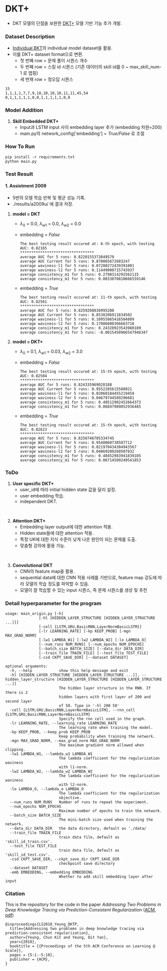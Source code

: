 # DKT+

 - DKT 모델의 단점을 보완한 [DKT+](https://github.com/ckyeungac/deep-knowledge-tracing-plus) 모델 기반 기능 추가 개발.
 
### Dataset Description

  - [Individual BKT](http://gitlab.tmaxwork.shop/hyperstudy/knowledgetracing/python_kt_unitknowledgetracing/-/tree/individual_bkt)의 individual model dataset을 활용.
  - 이를 DKT+ dataset format으로 변환.
    - 첫 번째 row = 문제 풀이 시퀀스 개수
    - 두 번째 row = 스킬 id 시퀀스 (기존 데이터의 skill id를 0 ~ max_skill_num-1 로 맵핑)
    - 세 번재 row = 정오답 시퀀스


  ```
  15
  1,1,1,1,7,7,9,10,10,10,10,11,11,45,54
  0,1,1,1,1,1,0,0,1,1,1,1,1,0,0
  ```

### Model Addition

1. **Skill Embedded DKT+**
    - Input과 LSTM input 사이 embedding layer 추가 (embedding 차원=200)
    - main.py의 network_config['embedding'] = *True*/*False* 로 조절


### How To Run

```
pip install -r requirements.txt
python main.py
```

### Test Result

#### 1. Assistment 2009
  - 5번의 모델 학습 반복 및 평균 성능 기록.
  - ./results/a2009u/ 에 결과 저장.

1. **model = DKT**
    - $\lambda_0$ = 0.0, $\lambda_{w1}$ = 0.0, $\lambda_{w2}$ = 0.0

    - embedding = *False*

      ```
      The best testing result occured at: 6-th epoch, with testing AUC: 0.82165
      *********************************
      average AUC for 5 runs: 0.8220155373849579
      average AUC Current for 5 runs: 0.870065672603247
      average waviness-l1 for 5 runs: 0.07280272439391001
      average waviness-l2 for 5 runs: 0.11449000715743937
      average consistency_m1 for 5 runs: 0.2798314292562115
      average consistency_m1 for 5 runs: 0.0033070810666559146
      ```

    - embedding = *True*

      ```
      The best testing result occured at: 11-th epoch, with testing AUC: 0.82561
      *********************************
      average AUC for 5 runs: 0.8259260836995208
      average AUC Current for 5 runs: 0.8538206911834502
      average waviness-l1 for 5 runs: 0.10955865416504809
      average waviness-l2 for 5 runs: 0.17086800366663718
      average consistency_m1 for 5 runs: 0.24320923543980189
      average consistency_m1 for 5 runs: -0.0015450966547946347
      ```

2. **model = DKT+**
    - $\lambda_0$ = 0.1, $\lambda_{w1}$ = 0.03, $\lambda_{w2}$ = 3.0

    - embedding = *False*

      ```
      The best testing result occured at: 15-th epoch, with testing AUC: 0.82504
      *********************************
      average AUC for 5 runs: 0.824335969028188
      average AUC Current for 5 runs: 0.9552285615588921
      average waviness-l1 for 5 runs: 0.02060184455219459
      average waviness-l2 for 5 runs: 0.04679744589296681
      average consistency_m1 for 5 runs: 0.40512902452664373
      average consistency_m1 for 5 runs: 0.06847989052936485
      ```

    - embedding = *True*

        ```
        The best testing result occured at: 15-th epoch, with testing AUC: 0.82623
        *********************************
        average AUC for 5 runs: 0.8258746705334745
        average AUC Current for 5 runs: 0.9540060738507712
        average waviness-l1 for 5 runs: 0.021970434304943567
        average waviness-l2 for 5 runs: 0.04869209260507832
        average consistency_m1 for 5 runs: 0.40452983941839105
        average consistency_m1 for 5 runs: 0.06714509249541853
        ```

### ToDo

1. **User specific DKT+**
    - user_id에 따라 initial hidden state 값을 달리 설정.
    - user embedding 학습.
    - independent DKT.
<br>

2. **Attention DKT+**
    - Embedding layer output에 대한 attention 적용.
    - Hidden state들에 대한 attention 적용.
    - 특정 UK에 대한 지식 수준이 낮게 나온 원인이 되는 문제를 도출.
    - 맞춤형 강의에 활용 가능.
<br>

3. **Convolutional DKT**
    - CNN의 feature map을 활용.
    - sequential data에 대한 CNN 적용 사례를 기반으로, feature map 강도에 따라 모델의 학습 정도를 파악할 수 있음.
    - 모델이 잘 학습할 수 있는 input 시퀀스, 즉 문제 시퀀스를 생성 및 추천


### Detail hyperparameter for the program
```
usage: main_origin.py [-h]
               [-hl [HIDDEN_LAYER_STRUCTURE [HIDDEN_LAYER_STRUCTURE ...]]]
               [-cell {LSTM,GRU,BasicRNN,LayerNormBasicLSTM}]
               [-lr LEARNING_RATE] [-kp KEEP_PROB] [-mgn MAX_GRAD_NORM]
               [-lw1 LAMBDA_W1] [-lw2 LAMBDA_W2] [-lo LAMBDA_O]
               [--num_runs NUM_RUNS] [--num_epochs NUM_EPOCHS]
               [--batch_size BATCH_SIZE] [--data_dir DATA_DIR]
               [--train_file TRAIN_FILE] [--test_file TEST_FILE]
               [-csd CKPT_SAVE_DIR] [--dataset DATASET]

optional arguments:
  -h, --help            show this help message and exit
  -hl [HIDDEN_LAYER_STRUCTURE [HIDDEN_LAYER_STRUCTURE ...]], --hidden_layer_structure [HIDDEN_LAYER_STRUCTURE [HIDDEN_LAYER_STRUCTURE ...]]
                        The hidden layer structure in the RNN. If there is 2
                        hidden layers with first layer of 200 and second layer
                        of 50. Type in '-hl 200 50'
  -cell {LSTM,GRU,BasicRNN,LayerNormBasicLSTM}, --rnn_cell {LSTM,GRU,BasicRNN,LayerNormBasicLSTM}
                        Specify the rnn cell used in the graph.
  -lr LEARNING_RATE, --learning_rate LEARNING_RATE
                        The learning rate when training the model.
  -kp KEEP_PROB, --keep_prob KEEP_PROB
                        Keep probability when training the network.
  -mgn MAX_GRAD_NORM, --max_grad_norm MAX_GRAD_NORM
                        The maximum gradient norm allowed when clipping.
  -lw1 LAMBDA_W1, --lambda_w1 LAMBDA_W1
                        The lambda coefficient for the regularization waviness
                        with l1-norm.
  -lw2 LAMBDA_W2, --lambda_w2 LAMBDA_W2
                        The lambda coefficient for the regularization waviness
                        with l2-norm.
  -lo LAMBDA_O, --lambda_o LAMBDA_O
                        The lambda coefficient for the regularization
                        objective.
  --num_runs NUM_RUNS   Number of runs to repeat the experiment.
  --num_epochs NUM_EPOCHS
                        Maximum number of epochs to train the network.
  --batch_size BATCH_SIZE
                        The mini-batch size used when training the network.
  --data_dir DATA_DIR   the data directory, default as './data/
  --train_file TRAIN_FILE
                        train data file, default as 'skill_id_train.csv'.
  --test_file TEST_FILE
                        train data file, default as 'skill_id_test.csv'.
  -csd CKPT_SAVE_DIR, --ckpt_save_dir CKPT_SAVE_DIR
                        checkpoint save directory
  --dataset DATASET
  -emb EMBEDDING, --embedding EMBEDDING
                        Whether to add skill embedding layer after input
```


### Citation

This is the repository for the code in the paper *Addressing Two Problems in Deep Knowledge Tracing via Prediction-Consistent Regularization* ([ACM](https://dl.acm.org/citation.cfm?id=3231647), [pdf](https://arxiv.org/pdf/1806.02180.pdf))

```
@inproceedings{LS2018_Yeung_DKTP,
  title={Addressing two problems in deep knowledge tracing via prediction-consistent regularization},
  author={Yeung, Chun Kit and Yeung, Dit Yan},
  year={2018},
  booktitle = {{Proceedings of the 5th ACM Conference on Learning @ Scale}},
  pages = {5:1--5:10},
  publisher = {ACM},
}
```
